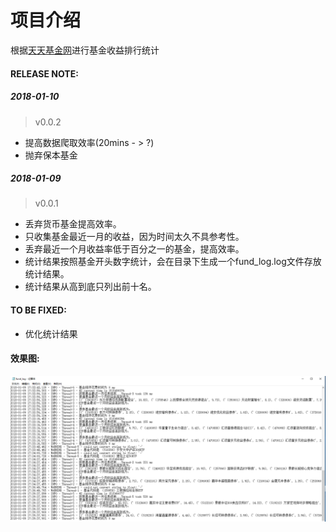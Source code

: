 # 项目介绍
根据[天天基金网](http://fund.eastmoney.com/allfund.html)进行基金收益排行统计

#### RELEASE NOTE:
##### 2018-01-10
> v0.0.2
- 提高数据爬取效率(20mins - > ?)
- 抛弃保本基金
##### 2018-01-09
> v0.0.1
- 丢弃货币基金提高效率。
- 只收集基金最近一月的收益，因为时间太久不具参考性。
- 丢弃最近一个月收益率低于百分之一的基金，提高效率。
- 统计结果按照基金开头数字统计，会在目录下生成一个fund_log.log文件存放统计结果。
- 统计结果从高到底只列出前十名。





#### TO BE FIXED:
- 优化统计结果

#### 效果图:
![效果图](https://github.com/iver99/myFund/raw/dev/screenshot/日志效果图.png)



